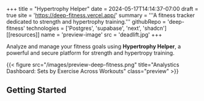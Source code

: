+++
title = "Hypertrophy Helper"
date = 2024-05-17T14:14:37-07:00
draft = true
site = 'https://deep-fitness.vercel.app/'
summary = '''A fitness tracker dedicated to strength and hypertrophy training.'''
githubRepo = 'deep-fitness'
technologies = ['Postgres', 'supabase', 'next', 'shadcn']
[[resources]]
name = 'preview-image'
src = 'deadlift.jpg'
+++

Analyze and manage your fitness goals using **Hypertrophy Helper**, a powerful and secure platform for strength and hypertropy training.

{{< figure src="/images/preview-deep-fitness.png" title="Analystics Dashboard: Sets by Exercise Across Workouts" class="preview" >}}

## Getting Started
